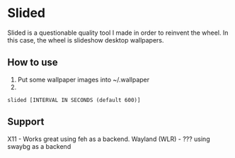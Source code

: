 # Slided
Slided is a questionable quality tool I made in order to reinvent the wheel. In this case, the wheel is slideshow desktop wallpapers.

## How to use
1. Put some wallpaper images into ~/.wallpaper
2.
```
slided [INTERVAL IN SECONDS (default 600)]
```

## Support
X11 - Works great using feh as a backend.
Wayland (WLR) - ??? using swaybg as a backend
